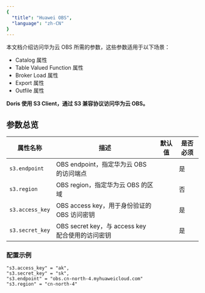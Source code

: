 ```yaml
---
{
  "title": "Huawei OBS",
  "language": "zh-CN"
}
---
```


本文档介绍访问华为云 OBS 所需的参数，这些参数适用于以下场景：

- Catalog 属性
- Table Valued Function 属性
- Broker Load 属性
- Export 属性
- Outfile 属性

**Doris 使用 S3 Client，通过 S3 兼容协议访问华为云 OBS。**

## 参数总览

| 属性名称                            | 描述                                    | 默认值    | 是否必须 |
|---------------------------------|---------------------------------------|--------|------|
| `s3.endpoint`                   | OBS endpoint，指定华为云 OBS 的访问端点          |        | 是    |
| `s3.region`                     | OBS region，指定华为云 OBS 的区域              |        | 否    |
| `s3.access_key`                 | OBS access key，用于身份验证的 OBS 访问密钥       |        | 是    |
| `s3.secret_key`                 | OBS secret key，与 access key 配合使用的访问密钥 |        | 是    |

### 配置示例

```plaintext
"s3.access_key" = "ak",
"s3.secret_key" = "sk",
"s3.endpoint" = "obs.cn-north-4.myhuaweicloud.com"
"s3.region" = "cn-north-4"
```

